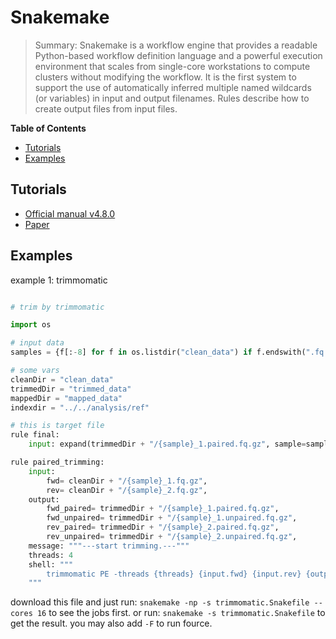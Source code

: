 # Snakemake
>Summary: Snakemake is a workflow engine that provides a readable Python-based workflow definition language and a powerful execution environment that scales from single-core workstations to compute clusters without modifying the workflow. It is the first system to support the use of automatically inferred multiple named wildcards (or variables) in input and output filenames. Rules describe how to create output files from input files.

**Table of Contents**

- [Tutorials](#tutorials)  
- [Examples](#examples)

## Tutorials
- [Official manual v4.8.0](https://snakemake.readthedocs.io/en/stable/)
- [Paper](https://www.ncbi.nlm.nih.gov/pubmed/28096075)

## Examples

example 1: trimmomatic
```python

# trim by trimmomatic

import os

# input data
samples = {f[:-8] for f in os.listdir("clean_data") if f.endswith(".fq.gz")}

# some vars
cleanDir = "clean_data"
trimmedDir = "trimmed_data"
mappedDir = "mapped_data"
indexdir = "../../analysis/ref"

# this is target file
rule final:
    input: expand(trimmedDir + "/{sample}_1.paired.fq.gz", sample=samples)

rule paired_trimming:
    input:
        fwd= cleanDir + "/{sample}_1.fq.gz",
        rev= cleanDir + "/{sample}_2.fq.gz",
    output:
        fwd_paired= trimmedDir + "/{sample}_1.paired.fq.gz",
        fwd_unpaired= trimmedDir + "/{sample}_1.unpaired.fq.gz",
        rev_paired= trimmedDir + "/{sample}_2.paired.fq.gz",
        rev_unpaired= trimmedDir + "/{sample}_2.unpaired.fq.gz",
    message: """---start trimming.---"""
    threads: 4
    shell: """
        trimmomatic PE -threads {threads} {input.fwd} {input.rev} {output.fwd_paired} {output.fwd_unpaired} {output.rev_paired} {output.rev_unpaired} SLIDINGWINDOW:5:20 LEADING:20 TRAILING:20 MINLEN:50
    """
```
download this file and just run: `snakemake -np -s trimmomatic.Snakefile --cores 16` to see the jobs first.
or run: `snakemake -s trimmomatic.Snakefile` to get the result. you may also add `-F` to run fource.




 

